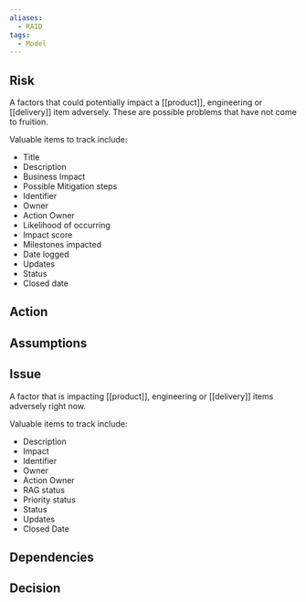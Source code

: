 ```yaml
---
aliases:
  - RAID
tags:
  - Model
---
```

## Risk
A factors that could potentially impact a [[product]], engineering or [[delivery]] item adversely. These are possible problems that have not come to fruition. 

Valuable items to track include:
- Title
- Description
- Business Impact
- Possible Mitigation steps
- Identifier
- Owner
- Action Owner
- Likelihood of occurring
- Impact score
- Milestones impacted
- Date logged
- Updates
- Status
- Closed date

## Action

## Assumptions


## Issue
A factor that is impacting [[product]], engineering or [[delivery]] items adversely right now.

Valuable items to track include:
- Description
- Impact
- Identifier
- Owner
- Action Owner
- RAG status
- Priority status
- Status
- Updates
- Closed Date

## Dependencies


## Decision